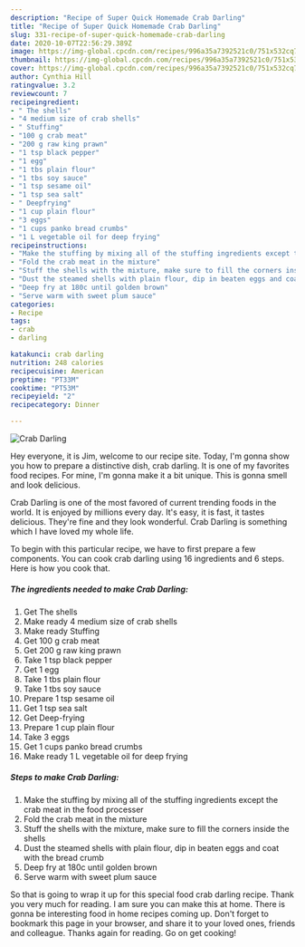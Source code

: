 ```yaml
---
description: "Recipe of Super Quick Homemade Crab Darling"
title: "Recipe of Super Quick Homemade Crab Darling"
slug: 331-recipe-of-super-quick-homemade-crab-darling
date: 2020-10-07T22:56:29.389Z
image: https://img-global.cpcdn.com/recipes/996a35a7392521c0/751x532cq70/crab-darling-recipe-main-photo.jpg
thumbnail: https://img-global.cpcdn.com/recipes/996a35a7392521c0/751x532cq70/crab-darling-recipe-main-photo.jpg
cover: https://img-global.cpcdn.com/recipes/996a35a7392521c0/751x532cq70/crab-darling-recipe-main-photo.jpg
author: Cynthia Hill
ratingvalue: 3.2
reviewcount: 7
recipeingredient:
- " The shells"
- "4 medium size of crab shells"
- " Stuffing"
- "100 g crab meat"
- "200 g raw king prawn"
- "1 tsp black pepper"
- "1 egg"
- "1 tbs plain flour"
- "1 tbs soy sauce"
- "1 tsp sesame oil"
- "1 tsp sea salt"
- " Deepfrying"
- "1 cup plain flour"
- "3 eggs"
- "1 cups panko bread crumbs"
- "1 L vegetable oil for deep frying"
recipeinstructions:
- "Make the stuffing by mixing all of the stuffing ingredients except the crab meat in the food processer"
- "Fold the crab meat in the mixture"
- "Stuff the shells with the mixture, make sure to fill the corners inside the shells"
- "Dust the steamed shells with plain flour, dip in beaten eggs and coat with the bread crumb"
- "Deep fry at 180c until golden brown"
- "Serve warm with sweet plum sauce"
categories:
- Recipe
tags:
- crab
- darling

katakunci: crab darling 
nutrition: 248 calories
recipecuisine: American
preptime: "PT33M"
cooktime: "PT53M"
recipeyield: "2"
recipecategory: Dinner

---
```



![Crab Darling](https://img-global.cpcdn.com/recipes/996a35a7392521c0/751x532cq70/crab-darling-recipe-main-photo.jpg)

Hey everyone, it is Jim, welcome to our recipe site. Today, I'm gonna show you how to prepare a distinctive dish, crab darling. It is one of my favorites food recipes. For mine, I'm gonna make it a bit unique. This is gonna smell and look delicious.

Crab Darling is one of the most favored of current trending foods in the world. It is enjoyed by millions every day. It's easy, it is fast, it tastes delicious. They're fine and they look wonderful. Crab Darling is something which I have loved my whole life.




To begin with this particular recipe, we have to first prepare a few components. You can cook crab darling using 16 ingredients and 6 steps. Here is how you cook that.

<!--inarticleads1-->

##### The ingredients needed to make Crab Darling:

1. Get  The shells
1. Make ready 4 medium size of crab shells
1. Make ready  Stuffing
1. Get 100 g crab meat
1. Get 200 g raw king prawn
1. Take 1 tsp black pepper
1. Get 1 egg
1. Take 1 tbs plain flour
1. Take 1 tbs soy sauce
1. Prepare 1 tsp sesame oil
1. Get 1 tsp sea salt
1. Get  Deep-frying
1. Prepare 1 cup plain flour
1. Take 3 eggs
1. Get 1 cups panko bread crumbs
1. Make ready 1 L vegetable oil for deep frying




<!--inarticleads2-->

##### Steps to make Crab Darling:

1. Make the stuffing by mixing all of the stuffing ingredients except the crab meat in the food processer
1. Fold the crab meat in the mixture
1. Stuff the shells with the mixture, make sure to fill the corners inside the shells
1. Dust the steamed shells with plain flour, dip in beaten eggs and coat with the bread crumb
1. Deep fry at 180c until golden brown
1. Serve warm with sweet plum sauce




So that is going to wrap it up for this special food crab darling recipe. Thank you very much for reading. I am sure you can make this at home. There is gonna be interesting food in home recipes coming up. Don't forget to bookmark this page in your browser, and share it to your loved ones, friends and colleague. Thanks again for reading. Go on get cooking!
